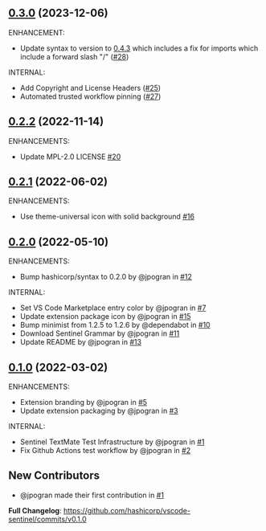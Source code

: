 ## [0.3.0] (2023-12-06)

ENHANCEMENT:

* Update syntax to version to [0.4.3](https://github.com/hashicorp/syntax/releases/tag/v0.4.3) which includes a fix for imports which include a forward slash "/" ([#28](https://github.com/hashicorp/vscode-sentinel/pull/28))

INTERNAL:

* Add Copyright and License Headers ([#25](https://github.com/hashicorp/vscode-sentinel/pull/25))
* Automated trusted workflow pinning ([#27](https://github.com/hashicorp/vscode-sentinel/pull/27))

## [0.2.2] (2022-11-14)

ENHANCEMENTS:

* Update MPL-2.0 LICENSE [#20](https://github.com/hashicorp/vscode-sentinel/pull/20)

## [0.2.1] (2022-06-02)

ENHANCEMENTS:

* Use theme-universal icon with solid background [#16](https://github.com/hashicorp/vscode-sentinel/pull/16)

## [0.2.0] (2022-05-10)

ENHANCEMENTS:

* Bump hashicorp/syntax to 0.2.0 by @jpogran in [#12](https://github.com/hashicorp/vscode-sentinel/pull/12)

INTERNAL:

* Set VS Code Marketplace entry color by @jpogran in [#7](https://github.com/hashicorp/vscode-sentinel/pull/7)
* Update extension package icon by @jpogran in [#15](https://github.com/hashicorp/vscode-sentinel/pull/15)
* Bump minimist from 1.2.5 to 1.2.6 by @dependabot in [#10](https://github.com/hashicorp/vscode-sentinel/pull/10)
* Download Sentinel Grammar by @jpogran in [#11](https://github.com/hashicorp/vscode-sentinel/pull/11)
* Update README by @jpogran in [#13](https://github.com/hashicorp/vscode-sentinel/pull/13)

## [0.1.0] (2022-03-02)

ENHANCEMENTS:

* Extension branding by @jpogran in [#5](https://github.com/hashicorp/vscode-sentinel/pull/5)
* Update extension packaging by @jpogran in [#3](https://github.com/hashicorp/vscode-sentinel/pull/3)

INTERNAL:

* Sentinel TextMate Test Infrastructure by @jpogran in [#1](https://github.com/hashicorp/vscode-sentinel/pull/1)
* Fix Github Actions test workflow by @jpogran in [#2](https://github.com/hashicorp/vscode-sentinel/pull/2)

## New Contributors

* @jpogran made their first contribution in [#1](https://github.com/hashicorp/vscode-sentinel/pull/1)

**Full Changelog**: https://github.com/hashicorp/vscode-sentinel/commits/v0.1.0

<!-- Links to tag comparisons -->
[Unreleased]: https://github.com/hashicorp/vscode-sentinel/compare/v0.3.0...main
[0.3.0]: https://github.com/hashicorp/vscode-sentinel/compare/v0.2.2...v0.3.0
[0.2.2]: https://github.com/hashicorp/vscode-sentinel/compare/v0.2.1...v0.2.2
[0.2.1]: https://github.com/hashicorp/vscode-sentinel/compare/v0.2.0...v0.2.1
[0.2.0]: https://github.com/hashicorp/vscode-sentinel/compare/v0.1.0...v0.2.0
[0.1.0]: https://github.com/hashicorp/vscode-sentinel/commits/v0.1.0
